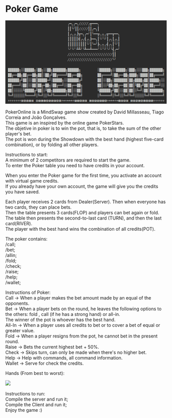 # Poker Game

![alt text](resources/intro.png)

PokerOnline is a MindSwap game show created by David Millasseau, Tiago Correia and João Gonçalves. <br />
This game is an inspired by the online game PokerStars. <br />
The objetive in poker is to win the pot, that is, to take the sum of the other player's bet. <br />
The pot is won during the Showdown with the best hand (highest five-card combination), or by folding all other players. <br />

Instructions to start:<br />
A minimum of 2 competitors are required to start the game.<br />
To enter the Poker table you need to have credits in your account.<br />

When you enter the Poker game for the first time, you activate an account with virtual game credits.<br />
If you already have your own account, the game will give you the credits you have saved.<br />

Each player receives 2 cards from Dealer(Server). Then when everyone has two cards, they can place bets.<br />
Then the table presents 3 cards(FLOP) and players can bet again or fold.<br />
The table then presents the second-to-last card (TURN), and then the last card(RIVER).<br />
The player with the best hand wins the combination of all credits(POT).<br />

The poker contains:<br />
/call;<br />
/bet;<br />
/allin;<br />
/fold;<br />
/check;<br />
/raise;<br />
/help; <br />
/wallet;  <br />

Instructions of Poker: <br />
Call -> When a player makes the bet amount made by an equal of the opponents. <br />
Bet -> When a player bets on the round, he leaves the following options to the others: fold , call (if he has a strong hand) or all-in. <br />
The winner of the pot is whoever has the best hand.<br />
All-In -> When a player uses all credits to bet or to cover a bet of equal or greater value.<br />
Fold -> When a player resigns from the pot, he cannot bet in the present round.<br />
Raise -> Bets the current highest bet + 50%. <br />
Check -> Skips turn, can only be made when there's no higher bet. <br />
Help -> Help with commands, all command information. <br />
Wallet -> Serve for check the credits.  <br />

Hands (From best to worst):
<div align="left">
<img src="https://user-images.githubusercontent.com/97889790/155700493-2b522a7f-4604-4350-a318-d514cf7724aa.png" width="300px" />
</div>


Instructions to run:<br />
Compile the server and run it;<br />
Compile the Client and run it;<br />
Enjoy the game :) <br />
